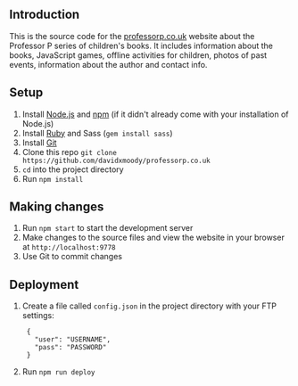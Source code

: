 ## Introduction

This is the source code for the [professorp.co.uk](http://professorp.co.uk/) website about the Professor P series of children's books. It includes information about the books, JavaScript games, offline activities for children, photos of past events, information about the author and contact info. 

## Setup

1. Install [Node.js](http://nodejs.org/download/) and [npm](https://www.npmjs.org/) (if it didn't already come with your installation of Node.js)
2. Install [Ruby](http://rubyinstaller.org/) and Sass (`gem install sass`)
3. Install [Git](http://git-scm.com/downloads)
4. Clone this repo `git clone https://github.com/davidxmoody/professorp.co.uk`
5. `cd` into the project directory
6. Run `npm install`

## Making changes

1. Run `npm start` to start the development server
2. Make changes to the source files and view the website in your browser at `http://localhost:9778`
3. Use Git to commit changes

## Deployment

1. Create a file called `config.json` in the project directory with your FTP settings:

        {
          "user": "USERNAME",
          "pass": "PASSWORD"
        }

2. Run `npm run deploy`
